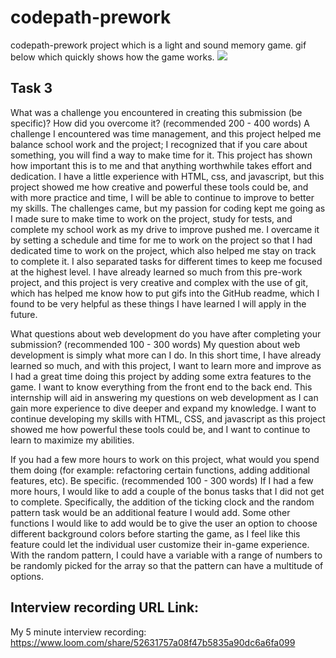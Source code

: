 # codepath-prework
codepath-prework project which is a light and sound memory game.
gif below which quickly shows how the game works.
<img src="http://g.recordit.co/dy4zmYGOFU.gif"><br>

## Task 3
What was a challenge you encountered in creating this submission (be specific)? How did you overcome it? (recommended 200 - 400 words)
A challenge I encountered was time management, and this project helped me balance school work and the project; I recognized that if you care about something, you will find a way to make time for it. This project has shown how important this is to me and that anything worthwhile takes effort and dedication. I have a little experience with HTML, css, and javascript, but this project showed me how creative and powerful these tools could be, and with more practice and time, I will be able to continue to improve to better my skills. The challenges came, but my passion for coding kept me going as I made sure to make time to work on the project, study for tests, and complete my school work as my drive to improve pushed me. I overcame it by setting a schedule and time for me to work on the project so that I had dedicated time to work on the project, which also helped me stay on track to complete it. I also separated tasks for different times to keep me focused at the highest level. I have already learned so much from this pre-work project, and this project is very creative and complex with the use of git, which has helped me know how to put gifs into the GitHub readme, which I found to be very helpful as these things I have learned I will apply in the future.


What questions about web development do you have after completing your submission? (recommended 100 - 300 words)
My question about web development is simply what more can I do. In this short time, I have already learned so much, and with this project, I want to learn more and improve as I had a great time doing this project by adding some extra features to the game. I want to know everything from the front end to the back end. This internship will aid in answering my questions on web development as I can gain more experience to dive deeper and expand my knowledge. I want to continue developing my skills with HTML, CSS, and javascript as this project showed me how powerful these tools could be, and I want to continue to learn to maximize my abilities.


If you had a few more hours to work on this project, what would you spend them doing (for example: refactoring certain functions, adding additional features, etc). Be specific. (recommended 100 - 300 words)
If I had a few more hours, I would like to add a couple of the bonus tasks that I did not get to complete. Specifically, the addition of the ticking clock and the random pattern task would be an additional feature I would add. Some other functions I would like to add would be to give the user an option to choose different background colors before starting the game, as I feel like this feature could let the individual user customize their in-game experience. With the random pattern, I could have a variable with a range of numbers to be randomly picked for the array so that the pattern can have a multitude of options. 

## Interview recording URL Link:
My 5 minute interview recording:  https://www.loom.com/share/52631757a08f47b5835a90dc6a6fa099
